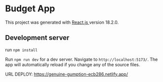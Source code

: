 # Budget App

This project was generated with [React.js ](https://vitejs.dev/guide/) version 18.2.0.


## Development server

run `npm install`

Run `npm run dev` for a dev server. Navigate to `http://localhost:5173/`. The app will automatically reload if you change any of the source files.


URL DEPLOY: https://genuine-gumption-ecb286.netlify.app/

